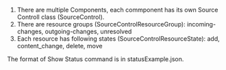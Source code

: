 

1. There are multiple Components, each commponent has its own Source Controll class (SourceControl).
2. There are resource groups (SourceControlResourceGroup): incoming-changes, outgoing-changes, unresolved
3. Each resource has following states (SourceControlResourceState): add, content_change, delete, move 

The format of Show Status command is in statusExample.json.
